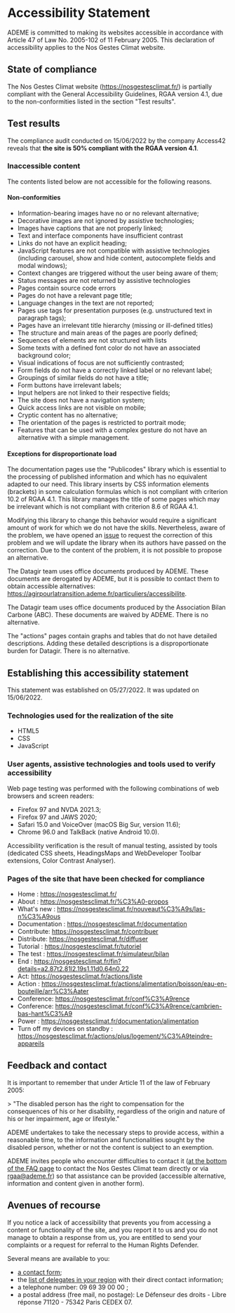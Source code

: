 # Accessibility Statement

ADEME is committed to making its websites accessible in accordance with Article 47 of Law No. 2005-102 of 11 February 2005.
This declaration of accessibility applies to the Nos Gestes Climat website.

## State of compliance

The Nos Gestes Climat website (https://nosgestesclimat.fr/) is partially compliant with the General Accessibility Guidelines, RGAA version 4.1, due to the non-conformities listed in the section "Test results".

## Test results

The compliance audit conducted on 15/06/2022 by the company Access42 reveals that **the site is 50% compliant with the RGAA version 4.1**.

### Inaccessible content

The contents listed below are not accessible for the following reasons.

#### Non-conformities

-   Information-bearing images have no or no relevant alternative;
-   Decorative images are not ignored by assistive technologies;
-   Images have captions that are not properly linked;
-   Text and interface components have insufficient contrast
-   Links do not have an explicit heading;
-   JavaScript features are not compatible with assistive technologies (including carousel, show and hide content, autocomplete fields and modal windows);
-   Context changes are triggered without the user being aware of them;
-   Status messages are not returned by assistive technologies
-   Pages contain source code errors
-   Pages do not have a relevant page title;
-   Language changes in the text are not reported;
-   Pages use tags for presentation purposes (e.g. unstructured text in paragraph tags);
-   Pages have an irrelevant title hierarchy (missing or ill-defined titles)
-   The structure and main areas of the pages are poorly defined;
-   Sequences of elements are not structured with lists
-   Some texts with a defined font color do not have an associated background color;
-   Visual indications of focus are not sufficiently contrasted;
-   Form fields do not have a correctly linked label or no relevant label;
-   Groupings of similar fields do not have a title;
-   Form buttons have irrelevant labels;
-   Input helpers are not linked to their respective fields;
-   The site does not have a navigation system;
-   Quick access links are not visible on mobile;
-   Cryptic content has no alternative;
-   The orientation of the pages is restricted to portrait mode;
-   Features that can be used with a complex gesture do not have an alternative with a simple management.

#### Exceptions for disproportionate load

The documentation pages use the "Publicodes" library which is essential to the processing of published information and which has no equivalent adapted to our need. This library inserts by CSS information elements (brackets) in some calculation formulas which is not compliant with criterion 10.2 of RGAA 4.1. This library manages the title of some pages which may be irrelevant which is not compliant with criterion 8.6 of RGAA 4.1.

Modifying this library to change this behavior would require a significant amount of work for which we do not have the skills. Nevertheless, aware of the problem, we have opened an [issue](https://github.com/betagouv/publicodes/issues/226) to request the correction of this problem and we will update the library when its authors have passed on the correction. Due to the content of the problem, it is not possible to propose an alternative.

The Datagir team uses office documents produced by ADEME. These documents are derogated by ADEME, but it is possible to contact them to obtain accessible alternatives: https://agirpourlatransition.ademe.fr/particuliers/accessibilite.

The Datagir team uses office documents produced by the Association Bilan Carbone (ABC). These documents are waived by ADEME. There is no alternative.

The "actions" pages contain graphs and tables that do not have detailed descriptions. Adding these detailed descriptions is a disproportionate burden for Datagir. There is no alternative.

## Establishing this accessibility statement

This statement was established on 05/27/2022. It was updated on 15/06/2022.

### Technologies used for the realization of the site

-   HTML5
-   CSS
-   JavaScript

### User agents, assistive technologies and tools used to verify accessibility

Web page testing was performed with the following combinations of web browsers and screen readers:

-   Firefox 97 and NVDA 2021.3;
-   Firefox 97 and JAWS 2020;
-   Safari 15.0 and VoiceOver (macOS Big Sur, version 11.6);
-   Chrome 96.0 and TalkBack (native Android 10.0).

Accessibility verification is the result of manual testing, assisted by tools (dedicated CSS sheets, HeadingsMaps and WebDeveloper Toolbar extensions, Color Contrast Analyser).

### Pages of the site that have been checked for compliance

-   Home : https://nosgestesclimat.fr/
-   About : https://nosgestesclimat.fr/%C3%A0-propos
-   What's new : https://nosgestesclimat.fr/nouveaut%C3%A9s/las-n%C3%A9ous
-   Documentation : https://nosgestesclimat.fr/documentation
-   Contribute: https://nosgestesclimat.fr/contribuer
-   Distribute: https://nosgestesclimat.fr/diffuser
-   Tutorial : https://nosgestesclimat.fr/tutoriel
-   The test : https://nosgestesclimat.fr/simulateur/bilan
-   End : https://nosgestesclimat.fr/fin?details=a2.87t2.81l2.19s1.11d0.64n0.22
-   Act: https://nosgestesclimat.fr/actions/liste
-   Action : https://nosgestesclimat.fr/actions/alimentation/boisson/eau-en-bouteille/arr%C3%Aater
-   Conference: https://nosgestesclimat.fr/conf%C3%A9rence
-   Conference: https://nosgestesclimat.fr/conf%C3%A9rence/cambrien-bas-hant%C3%A9
-   Power : https://nosgestesclimat.fr/documentation/alimentation
-   Turn off my devices on standby : https://nosgestesclimat.fr/actions/plus/logement/%C3%A9teindre-appareils

## Feedback and contact

It is important to remember that under Article 11 of the law of February 2005:

&gt; "The disabled person has the right to compensation for the consequences of his or her disability, regardless of the origin and nature of his or her impairment, age or lifestyle."

ADEME undertakes to take the necessary steps to provide access, within a reasonable time, to the information and functionalities sought by the disabled person, whether or not the content is subject to an exemption.

ADEME invites people who encounter difficulties to contact it ([at the bottom of the FAQ page](/contribute) to contact the Nos Gestes Climat team directly or via [rgaa@ademe.fr](mailto:rgaa@ademe.fr)) so that assistance can be provided (accessible alternative, information and content given in another form).

## Avenues of recourse

If you notice a lack of accessibility that prevents you from accessing a content or functionality of the site, and you report it to us and you do not manage to obtain a response from us, you are entitled to send your complaints or a request for referral to the Human Rights Defender.

Several means are available to you:

-   [a contact form](https://formulaire.defenseurdesdroits.fr/code/afficher.php?ETAPE=accueil_2016);
-   the [list of delegates in your region](https://www.defenseurdesdroits.fr/office/) with their direct contact information;
-   a telephone number: 09 69 39 00 00 ;
-   a postal address (free mail, no postage): Le Défenseur des droits - Libre réponse 71120 - 75342 Paris CEDEX 07.

